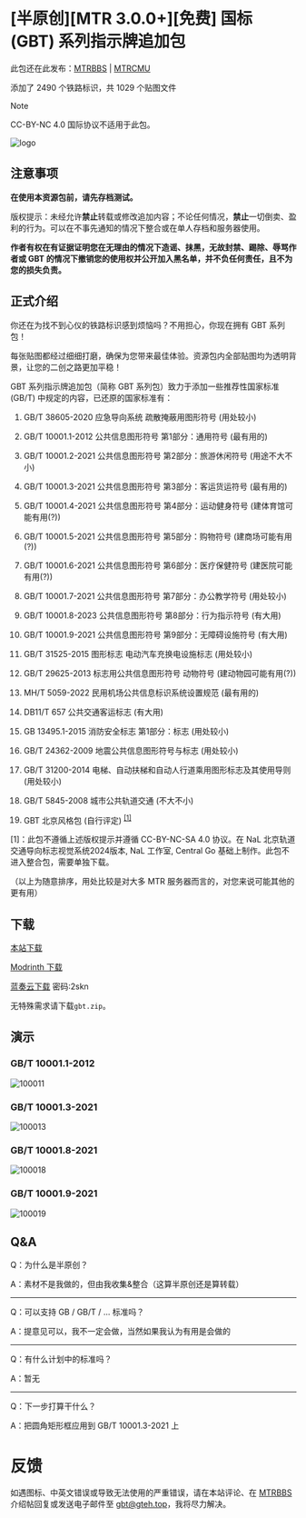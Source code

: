 # \[半原创\]\[MTR 3.0.0+\]\[免费\] 国标 (GBT) 系列指示牌追加包

此包还在此发布：[MTRBBS](//www.mtrbbs.top/thread-6274-1-1.html) | [MTRCMU](//www.mtrbbs.com.cn/resources/20/)

添加了 2490 个铁路标识，共 1029 个贴图文件

> [!NOTE]
> CC-BY-NC 4.0 国际协议不适用于此包。

![logo](//drive.gteh.top/api/raw/?path=/GBT%20%E7%B3%BB%E5%88%97%E8%BF%BD%E5%8A%A0%E5%8C%85/img/banner.png)

## 注意事项

**在使用本资源包前，请先存档测试。**

版权提示：未经允许**禁止**转载或修改追加内容；不论任何情况，**禁止**一切倒卖、盈利的行为。可以在不事先通知的情况下整合或在单人存档和服务器使用。

**作者有权在有证据证明您在无理由的情况下造谣、抹黑，无故封禁、踢除、辱骂作者或 GBT 的情况下撤销您的使用权并公开加入黑名单，并不负任何责任，且不为您的损失负责。**

## 正式介绍

你还在为找不到心仪的铁路标识感到烦恼吗？不用担心，你现在拥有 GBT 系列包！

每张贴图都经过细细打磨，确保为您带来最佳体验。资源包内全部贴图均为透明背景，让您的二创之路更加平稳！

GBT 系列指示牌追加包（简称 GBT 系列包）致力于添加一些推荐性国家标准 (GB/T) 中规定的内容，已还原的国家标准有：

1. GB/T 38605-2020 应急导向系统 疏散掩蔽用图形符号 (用处较小)

2. GB/T 10001.1-2012 公共信息图形符号 第1部分：通用符号 (最有用的)

3. GB/T 10001.2-2021 公共信息图形符号 第2部分：旅游休闲符号 (用途不大不小)

4. GB/T 10001.3-2021 公共信息图形符号 第3部分：客运货运符号 (最有用的)

5. GB/T 10001.4-2021 公共信息图形符号 第4部分：运动健身符号 (建体育馆可能有用(?))

6. GB/T 10001.5-2021 公共信息图形符号 第5部分：购物符号 (建商场可能有用(?))

7. GB/T 10001.6-2021 公共信息图形符号 第6部分：医疗保健符号 (建医院可能有用(?))

8. GB/T 10001.7-2021 公共信息图形符号 第7部分：办公教学符号 (用处较小)

9. GB/T 10001.8-2023 公共信息图形符号 第8部分：行为指示符号 (有大用)

10. GB/T 10001.9-2021 公共信息图形符号 第9部分：无障碍设施符号 (有大用)

11. GB/T 31525-2015 图形标志 电动汽车充换电设施标志 (用处较小)

12. GB/T 29625-2013 标志用公共信息图形符号 动物符号 (建动物园可能有用(?))

13. MH/T 5059-2022 民用机场公共信息标识系统设置规范 (最有用的)

14. DB11/T 657 公共交通客运标志 (有大用)

15. GB 13495.1-2015 消防安全标志 第1部分：标志 (用处较小)

19. GB/T 24362-2009 地震公共信息图形符号与标志 (用处较小)

20. GB/T 31200-2014 电梯、自动扶梯和自动人行道乘用图形标志及其使用导则 (用处较小)

21. GB/T 5845-2008 城市公共轨道交通 (不大不小)

23. GBT 北京风格包 (自行评定) <sup><a href="#ref1">[1]</a></sup>

<p id="ref1">[1]：此包不遵循上述版权提示并遵循 CC-BY-NC-SA 4.0 协议。在 NaL 北京轨道交通导向标志视觉系统2024版本, NaL 工作室, Central Go 基础上制作。此包不进入整合包，需要单独下载。</p>

（以上为随意排序，用处比较是对大多 MTR 服务器而言的，对您来说可能其他的更有用）

## 下载

[本站下载](/download/)

[Modrinth 下载](//modrinth.com/resourcepack/gbt)

[蓝奏云下载](//xinxinf.lanzoub.com/b02rtr69g) 密码:2skn

无特殊需求请下载`gbt.zip`。

## 演示

### GB/T 10001.1-2012

![100011](//drive.gteh.top/api/raw/?path=/GBT%20%E7%B3%BB%E5%88%97%E8%BF%BD%E5%8A%A0%E5%8C%85/img/gbt1000112012.png)

### GB/T 10001.3-2021

![100013](//drive.gteh.top/api/raw/?path=/GBT%20%E7%B3%BB%E5%88%97%E8%BF%BD%E5%8A%A0%E5%8C%85/img/gbt1000132021.png)

### GB/T 10001.8-2021

![100018](//drive.gteh.top/api/raw/?path=/GBT%20%E7%B3%BB%E5%88%97%E8%BF%BD%E5%8A%A0%E5%8C%85/img/gbt1000182021.png)

### GB/T 10001.9-2021

![100019](//drive.gteh.top/api/raw/?path=/GBT%20%E7%B3%BB%E5%88%97%E8%BF%BD%E5%8A%A0%E5%8C%85/img/gbt1000192021.png)

## Q&A

Q：为什么是半原创？

A：素材不是我做的，但由我收集&整合（这算半原创还是算转载）

---

Q：可以支持 GB / GB/T / ... 标准吗？

A：提意见可以，我不一定会做，当然如果我认为有用是会做的

---

Q：有什么计划中的标准吗？

A：暂无

---

Q：下一步打算干什么？

A：把圆角矩形框应用到 GB/T 10001.3-2021 上

# 反馈

如遇图标、中英文错误或导致无法使用的严重错误，请在本站评论、在 [MTRBBS](//www.mtrbbs.top/thread-6274-1-1.html) 介绍帖回复或发送电子邮件至 [gbt@gteh.top](mailto:gbt@gteh.top)，我将尽力解决。